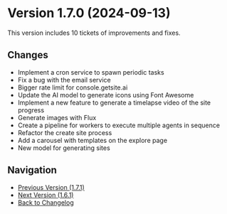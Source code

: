 # Version 1.7.0 (2024-09-13)

This version includes 10 tickets of improvements and fixes.

## Changes

- Implement a cron service to spawn periodic tasks
- Fix a bug with the email service
- Bigger rate limit for console.getsite.ai
- Update the AI model to generate icons using Font Awesome
- Implement a new feature to generate a timelapse video of the site progress
- Generate images with Flux
- Create a pipeline for workers to execute multiple agents in sequence
- Refactor the create site process
- Add a carousel with templates on the explore page
- New model for generating sites

## Navigation

- [Previous Version (1.7.1)](1.7.1)
- [Next Version (1.6.1)](1.6.1)
- [Back to Changelog](../changelog)
